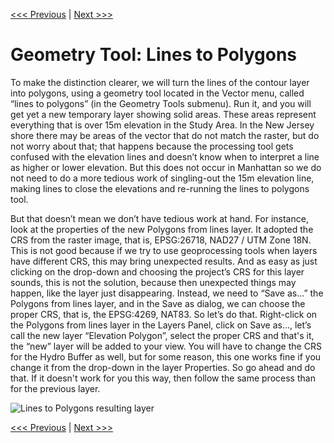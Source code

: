 [<<< Previous](contour.md)  | [Next >>>](differ.md)  

# Geometry Tool: Lines to Polygons

To make the distinction clearer, we will turn the lines of the contour layer into polygons, using a geometry tool located in the Vector menu, called “lines to polygons” (in the Geometry Tools submenu). Run it, and you will get yet a new temporary layer showing solid areas. These areas represent everything that is over 15m elevation in the Study Area. In the New Jersey shore there may be areas of the vector that do not match the raster, but do not worry about that; that happens because the processing tool gets confused with the elevation lines and doesn’t know when to interpret a line as higher or lower elevation. But this does not occur in Manhattan so we do not need to do a more tedious work of singling-out the 15m elevation line, making lines to close the elevations and re-running the lines to polygons tool.

But that doesn’t mean we don’t have tedious work at hand. For instance, look at the properties of the new Polygons from lines layer. It adopted the CRS from the raster image, that is, EPSG:26718, NAD27 / UTM Zone 18N. This is not good because if we try to use geoprocessing tools when layers have different CRS, this may bring unexpected results. And as easy as just clicking on the drop-down and choosing the project’s CRS for this layer sounds, this is not the solution, because then unexpected things may happen, like the layer just disappearing. Instead, we need to “Save as…” the Polygons from lines layer, and in the Save as dialog, we can choose the proper CRS, that is, the EPSG:4269, NAT83. So let’s do that. Right-click on the Polygons from lines layer in the Layers Panel, click on Save as…, let’s call the new layer “Elevation Polygon”, select the proper CRS and that's it, the “new” layer will be added to your view. You will have to change the CRS for the Hydro Buffer as well, but for some reason, this one works fine if you change it from the drop-down in the layer Properties. So go ahead and do that. If it doesn't work for you this way, then follow the same process than for the previous layer.

![Lines to Polygons resulting layer](images/linesto1.png)

[<<< Previous](contour.md)  | [Next >>>](differ.md)  